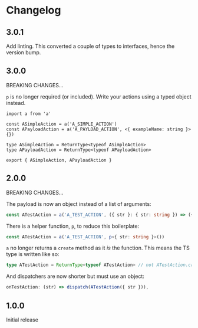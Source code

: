 # Changelog

## 3.0.1

Add linting. This converted a couple of types to interfaces, hence the version
bump.

## 3.0.0

BREAKING CHANGES...

`p` is no longer required (or included). Write your actions using a typed object
instead.

```
import a from 'a'

const ASimpleAction = a('A_SIMPLE_ACTION')
const APayloadAction = a('A_PAYLOAD_ACTION', <{ exampleName: string }>{})

type ASimpleAction = ReturnType<typeof ASimpleAction>
type APayloadAction = ReturnType<typeof APayloadAction>

export { ASimpleAction, APayloadAction }
```

## 2.0.0

BREAKING CHANGES...

The payload is now an object instead of a list of arguments:

```ts
const ATestAction = a('A_TEST_ACTION', ({ str }: { str: string }) => ({ str }))
```

There is a helper function, `p`, to reduce this boilerplate:

```ts
const ATestAction = a('A_TEST_ACTION', p<{ str: string }>())
```

`a` no longer returns a `create` method as it _is_ the function. This means the
TS type is written like so:

```ts
type ATestAction = ReturnType<typeof ATestAction> // not ATestAction.create
```

And dispatchers are now shorter but must use an object:

```ts
onTestAction: (str) => dispatch(ATestAction({ str })),
```

## 1.0.0

Initial release
